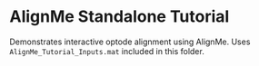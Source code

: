 # AlignMe Standalone Tutorial

Demonstrates interactive optode alignment using AlignMe. Uses `AlignMe_Tutorial_Inputs.mat` included in this folder.
